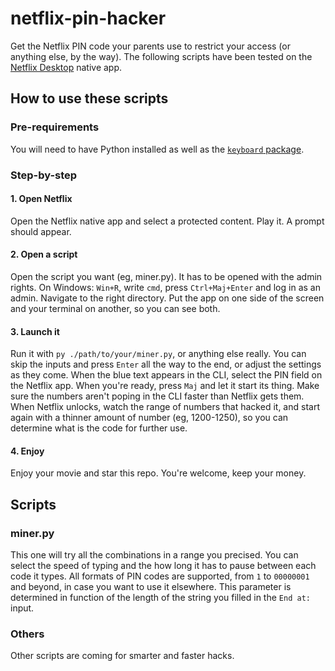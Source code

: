 # netflix-pin-hacker
Get the Netflix PIN code your parents use to restrict your access (or anything else, by the way). The following scripts have been tested on the [Netflix Desktop](https://www.microsoft.com/fr-fr/p/netflix/9wzdncrfj3tj) native app.

## How to use these scripts
### Pre-requirements
You will need to have Python installed as well as the [`keyboard` package](https://pypi.org/project/keyboard/).

### Step-by-step
#### 1. Open Netflix
Open the Netflix native app and select a protected content. Play it. A prompt should appear.
#### 2. Open a script
Open the script you want (eg, miner.py). It has to be opened with the admin rights. On Windows: `Win+R`, write `cmd`, press `Ctrl+Maj+Enter` and log in as an admin. Navigate to the right directory. Put the app on one side of the screen and your terminal on another, so you can see both.
#### 3. Launch it
Run it with `py ./path/to/your/miner.py`, or anything else really. You can skip the inputs and press `Enter` all the way to the end, or adjust the settings as they come. When the blue text appears in the CLI, select the PIN field on the Netflix app. When you're ready, press `Maj` and let it start its thing. Make sure the numbers aren't poping in the CLI faster than Netflix gets them. When Netflix unlocks, watch the range of numbers that hacked it, and start again with a thinner amount of number (eg, 1200-1250), so you can determine what is the code for further use.
#### 4. Enjoy
Enjoy your movie and star this repo. You're welcome, keep your money.


## Scripts
### miner.py
This one will try all the combinations in a range you precised. You can select the speed of typing and the how long it has to pause between each code it types. All formats of PIN codes are supported, from `1` to `00000001` and beyond, in case you want to use it elsewhere. This parameter is determined in function of the length of the string you filled in the `End at:` input.

### Others
Other scripts are coming for smarter and faster hacks.
